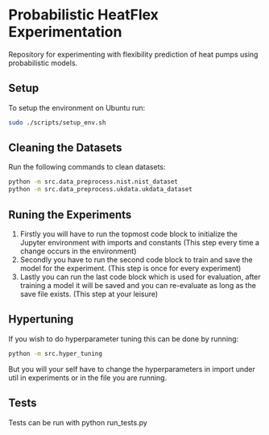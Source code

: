 # Probabilistic HeatFlex Experimentation
Repository for experimenting with flexibility prediction of heat pumps using probabilistic models.

## Setup
To setup the environment on Ubuntu run:
```bash
sudo ./scripts/setup_env.sh
```

## Cleaning the Datasets
Run the following commands to clean datasets:
```bash
python -m src.data_preprocess.nist.nist_dataset
python -m src.data_preprocess.ukdata.ukdata_dataset
```

## Runing the Experiments
1. Firstly you will have to run the topmost code block to initialize the Jupyter environment with imports and constants (This step every time a change occurs in the environment)
2. Secondly you have to run the second code block to train and save the model for the experiment. (This step is once for every experiment)
3. Lastly you can run the last code block which is used for evaluation, after training a model it will be saved and you can re-evaluate as long as the save file exists. (This step at your leisure)

## Hypertuning
If you wish to do hyperparameter tuning this can be done by running:
```bash
python -m src.hyper_tuning
```
But you will your self have to change the hyperparameters in import under util in experiments or in the file you are running.

## Tests
Tests can be run with python run_tests.py
